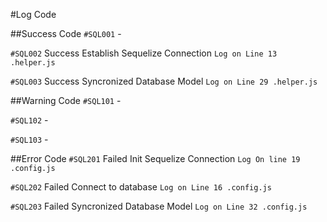 #Log Code

##Success Code
`#SQL001` -

`#SQL002` Success Establish Sequelize Connection `Log on Line 13 .helper.js`

`#SQL003` Success Syncronized Database Model `Log on Line 29 .helper.js`

##Warning Code
`#SQL101` -

`#SQL102` -

`#SQL103` -

##Error Code
`#SQL201` Failed Init Sequelize Connection `Log On line 19 .config.js`

`#SQL202` Failed Connect to database  `Log on Line 16 .config.js`

`#SQL203` Failed Syncronized Database Model `Log on Line 32 .config.js`

